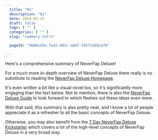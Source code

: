 ```yaml
---
  title: "01"
  description: "01"
  date: 2019-01-15
  draft: false
  tags: [ "" ]
  categories: [ "" ]
  slug: "summary-intro"

  pageId: "9b00cd5e-7ed2-402c-a8df-79571dddcef0"

---
```


Here's a comprehensive summary of NeverFap Deluxe!

For a much more in-depth overview of NeverFap Deluxe there really is no substitute to reading the <a class="link" href="https://neverfapdeluxe.com/">NeverFap Deluxe Homepage</a>. 

It's even written a bit like a visual novel too, so it's significantly more engaging than the text below. Not to mention, there is also the <a class="link" href="/guide">NeverFap Deluxe Guide</a> to look forward to which fleshes out these ideas even more.

With that said, this summary is also pretty neat, and I know a lot of people appreciate it as a refresher to all the basic concepts of NeverFap Deluxe.

Otherwise, you may also benefit from the <a class="link" href="https://neverfapdeluxe.com/seven-day-neverfap-deluxe-kickstarter">7 Day NeverFap Deluxe Kickstarter</a> which covers a lot of the high-level concepts of NeverFap Deluxe in a very broad way.
